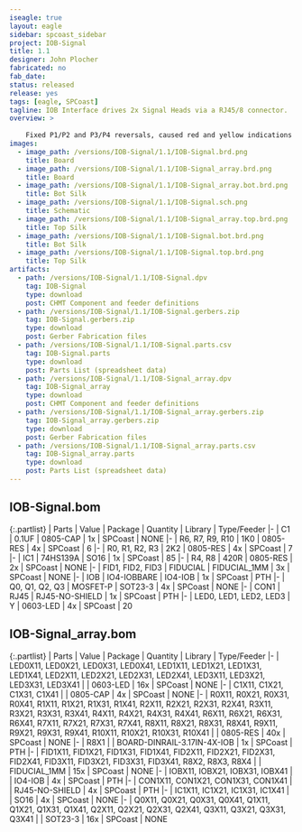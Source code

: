 ```yaml
---
iseagle: true
layout: eagle
sidebar: spcoast_sidebar
project: IOB-Signal
title: 1.1
designer: John Plocher
fabricated: no
fab_date: 
status: released
release: yes
tags: [eagle, SPCoast]
tagline: IOB Interface drives 2x Signal Heads via a RJ45/8 connector.
overview: >
    
    Fixed P1/P2 and P3/P4 reversals, caused red and yellow indications to be transposed.  Oops.
images:
  - image_path: /versions/IOB-Signal/1.1/IOB-Signal.brd.png
    title: Board
  - image_path: /versions/IOB-Signal/1.1/IOB-Signal_array.brd.png
    title: Board
  - image_path: /versions/IOB-Signal/1.1/IOB-Signal_array.bot.brd.png
    title: Bot Silk
  - image_path: /versions/IOB-Signal/1.1/IOB-Signal.sch.png
    title: Schematic
  - image_path: /versions/IOB-Signal/1.1/IOB-Signal_array.top.brd.png
    title: Top Silk
  - image_path: /versions/IOB-Signal/1.1/IOB-Signal.bot.brd.png
    title: Bot Silk
  - image_path: /versions/IOB-Signal/1.1/IOB-Signal.top.brd.png
    title: Top Silk
artifacts:
  - path: /versions/IOB-Signal/1.1/IOB-Signal.dpv
    tag: IOB-Signal
    type: download
    post: CHMT Component and feeder definitions
  - path: /versions/IOB-Signal/1.1/IOB-Signal.gerbers.zip
    tag: IOB-Signal.gerbers.zip
    type: download
    post: Gerber Fabrication files
  - path: /versions/IOB-Signal/1.1/IOB-Signal.parts.csv
    tag: IOB-Signal.parts
    type: download
    post: Parts List (spreadsheet data)
  - path: /versions/IOB-Signal/1.1/IOB-Signal_array.dpv
    tag: IOB-Signal_array
    type: download
    post: CHMT Component and feeder definitions
  - path: /versions/IOB-Signal/1.1/IOB-Signal_array.gerbers.zip
    tag: IOB-Signal_array.gerbers.zip
    type: download
    post: Gerber Fabrication files
  - path: /versions/IOB-Signal/1.1/IOB-Signal_array.parts.csv
    tag: IOB-Signal_array.parts
    type: download
    post: Parts List (spreadsheet data)
---
```


## IOB-Signal.bom

{:.partlist}
| Parts | Value | Package | Quantity | Library | Type/Feeder
|-
| C1 | 0.1UF | 0805-CAP | 1x | SPCoast | NONE
|-
| R6, R7, R9, R10 | 1K0 | 0805-RES | 4x | SPCoast | 6
|-
| R0, R1, R2, R3 | 2K2 | 0805-RES | 4x | SPCoast | 7
|-
| IC1 | 74HS139A | SO16 | 1x | SPCoast | 85
|-
| R4, R8 | 420R | 0805-RES | 2x | SPCoast | NONE
|-
| FID1, FID2, FID3 | FIDUCIAL | FIDUCIAL_1MM | 3x | SPCoast | NONE
|-
| IOB | IO4-IOBBARE | IO4-IOB | 1x | SPCoast | PTH
|-
| Q0, Q1, Q2, Q3 | MOSFET-P | SOT23-3 | 4x | SPCoast | NONE
|-
| CON1 | RJ45 | RJ45-NO-SHIELD | 1x | SPCoast | PTH
|-
| LED0, LED1, LED2, LED3 | Y | 0603-LED | 4x | SPCoast | 20

## IOB-Signal_array.bom

{:.partlist}
| Parts | Value | Package | Quantity | Library | Type/Feeder
|-
| LED0X11, LED0X21, LED0X31, LED0X41, LED1X11, LED1X21, LED1X31, LED1X41, LED2X11, LED2X21, LED2X31, LED2X41, LED3X11, LED3X21, LED3X31, LED3X41 |  | 0603-LED | 16x | SPCoast | NONE
|-
| C1X11, C1X21, C1X31, C1X41 |  | 0805-CAP | 4x | SPCoast | NONE
|-
| R0X11, R0X21, R0X31, R0X41, R1X11, R1X21, R1X31, R1X41, R2X11, R2X21, R2X31, R2X41, R3X11, R3X21, R3X31, R3X41, R4X11, R4X21, R4X31, R4X41, R6X11, R6X21, R6X31, R6X41, R7X11, R7X21, R7X31, R7X41, R8X11, R8X21, R8X31, R8X41, R9X11, R9X21, R9X31, R9X41, R10X11, R10X21, R10X31, R10X41 |  | 0805-RES | 40x | SPCoast | NONE
|-
| R8X1 |  | BOARD-DINRAIL-3.17IN-4X-IOB | 1x | SPCoast | PTH
|-
| FID1X11, FID1X21, FID1X31, FID1X41, FID2X11, FID2X21, FID2X31, FID2X41, FID3X11, FID3X21, FID3X31, FID3X41, R8X2, R8X3, R8X4 |  | FIDUCIAL_1MM | 15x | SPCoast | NONE
|-
| IOBX11, IOBX21, IOBX31, IOBX41 |  | IO4-IOB | 4x | SPCoast | PTH
|-
| CON1X11, CON1X21, CON1X31, CON1X41 |  | RJ45-NO-SHIELD | 4x | SPCoast | PTH
|-
| IC1X11, IC1X21, IC1X31, IC1X41 |  | SO16 | 4x | SPCoast | NONE
|-
| Q0X11, Q0X21, Q0X31, Q0X41, Q1X11, Q1X21, Q1X31, Q1X41, Q2X11, Q2X21, Q2X31, Q2X41, Q3X11, Q3X21, Q3X31, Q3X41 |  | SOT23-3 | 16x | SPCoast | NONE
